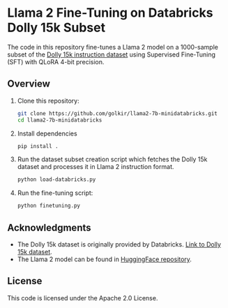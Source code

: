 # Llama 2 Fine-Tuning on Databricks Dolly 15k Subset

The code in this repository fine-tunes a Llama 2 model on a 1000-sample subset of the [Dolly 15k instruction dataset](https://huggingface.co/datasets/databricks/databricks-dolly-15k) using Supervised Fine-Tuning (SFT) with QLoRA 4-bit precision.

## Overview

1. Clone this repository:

   ```bash
   git clone https://github.com/golkir/llama2-7b-minidatabricks.git
   cd llama2-7b-minidatabricks

   ```

2. Install dependencies

   ```bash
   pip install .
   ```

3. Run the dataset subset creation script which fetches the Dolly 15k dataset and processes it in Llama 2 instruction format.

   ```bash
   python load-databricks.py

   ```

4. Run the fine-tuning script:

   ```bash
   python finetuning.py
   ```

## Acknowledgments

- The Dolly 15k dataset is originally provided by Databricks. [Link to Dolly 15k dataset](https://huggingface.co/datasets/databricks/databricks-dolly-15k).
- The Llama 2 model can be found in [HuggingFace repository](https://huggingface.co/meta-llama/Llama-2-7b-hf).

## License

This code is licensed under the Apache 2.0 License.
